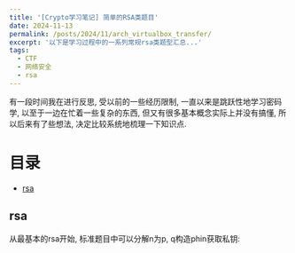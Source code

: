 ```yaml
---
title: '[Crypto学习笔记] 简单的RSA类题目'
date: 2024-11-13
permalink: /posts/2024/11/arch_virtualbox_transfer/
excerpt: '以下是学习过程中的一系列常规rsa类题型汇总...'
tags:
  - CTF
  - 网络安全
  - rsa
---
```


有一段时间我在进行反思, 受以前的一些经历限制, 一直以来是跳跃性地学习密码学, 以至于一边在忙着一些复杂的东西, 但又有很多基本概念实际上并没有搞懂, 所以后来有了些想法, 决定比较系统地梳理一下知识点.

# 目录

- [rsa](#rsa)

## rsa

从最基本的rsa开始, 标准题目中可以分解n为p, q构造phin获取私钥:

```python

```
